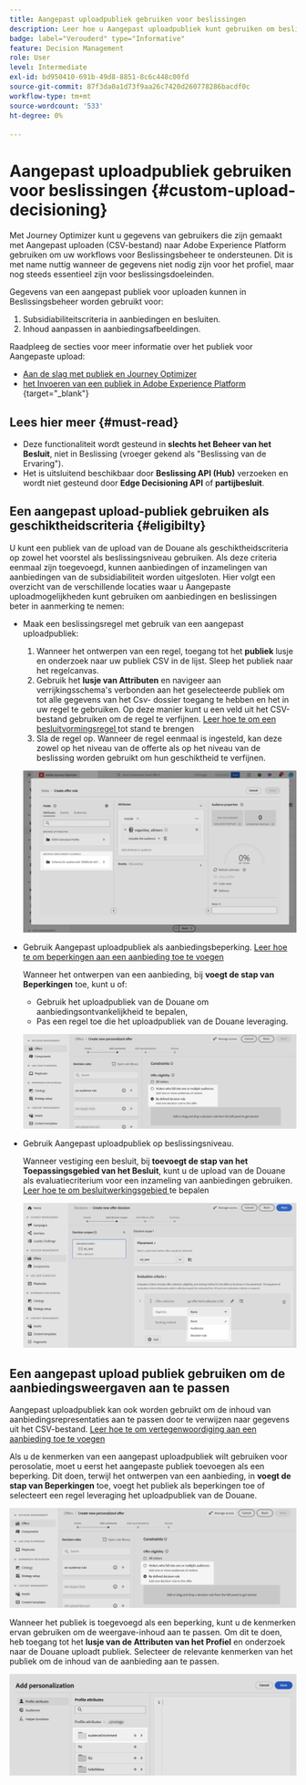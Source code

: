 ```yaml
---
title: Aangepast uploadpubliek gebruiken voor beslissingen
description: Leer hoe u Aangepast uploadpubliek kunt gebruiken om beslissingen te nemen.
badge: label="Verouderd" type="Informative"
feature: Decision Management
role: User
level: Intermediate
exl-id: bd950410-691b-49d8-8851-8c6c448c00fd
source-git-commit: 87f3da0a1d73f9aa26c7420d260778286bacdf0c
workflow-type: tm+mt
source-wordcount: '533'
ht-degree: 0%

---
```


# Aangepast uploadpubliek gebruiken voor beslissingen {#custom-upload-decisioning}

Met Journey Optimizer kunt u gegevens van gebruikers die zijn gemaakt met Aangepast uploaden (CSV-bestand) naar Adobe Experience Platform gebruiken om uw workflows voor Beslissingsbeheer te ondersteunen. Dit is met name nuttig wanneer de gegevens niet nodig zijn voor het profiel, maar nog steeds essentieel zijn voor beslissingsdoeleinden.

Gegevens van een aangepast publiek voor uploaden kunnen in Beslissingsbeheer worden gebruikt voor:

1. Subsidiabiliteitscriteria in aanbiedingen en besluiten.
2. Inhoud aanpassen in aanbiedingsafbeeldingen.

Raadpleeg de secties voor meer informatie over het publiek voor Aangepaste upload:
* [Aan de slag met publiek en Journey Optimizer](../audience/about-audiences.md)
* [ het Invoeren van een publiek in Adobe Experience Platform ](https://experienceleague.adobe.com/en/docs/experience-platform/segmentation/ui/audience-portal#import-audience){target="_blank"}

## Lees hier meer {#must-read}

* Deze functionaliteit wordt gesteund in **slechts het Beheer van het Besluit**, niet in Beslissing (vroeger gekend als &quot;Beslissing van de Ervaring&quot;).
* Het is uitsluitend beschikbaar door **Beslissing API (Hub)** verzoeken en wordt niet gesteund door **Edge Decisioning API** of **partijbesluit**.
 

## Een aangepast upload-publiek gebruiken als geschiktheidscriteria {#eligibilty}

U kunt een publiek van de upload van de Douane als geschiktheidscriteria op zowel het voorstel als beslissingsniveau gebruiken. Als deze criteria eenmaal zijn toegevoegd, kunnen aanbiedingen of inzamelingen van aanbiedingen van de subsidiabiliteit worden uitgesloten. Hier volgt een overzicht van de verschillende locaties waar u Aangepaste uploadmogelijkheden kunt gebruiken om aanbiedingen en beslissingen beter in aanmerking te nemen:

* Maak een beslissingsregel met gebruik van een aangepast uploadpubliek:

   1. Wanneer het ontwerpen van een regel, toegang tot het **publiek** lusje en onderzoek naar uw publiek CSV in de lijst. Sleep het publiek naar het regelcanvas.
   1. Gebruik het **lusje van Attributen** en navigeer aan verrijkingsschema&#39;s verbonden aan het geselecteerde publiek om tot alle gegevens van het Csv- dossier toegang te hebben en het in uw regel te gebruiken. Op deze manier kunt u een veld uit het CSV-bestand gebruiken om de regel te verfijnen. [ Leer hoe te om een besluitvormingsregel ](../offers/offer-library/creating-decision-rules.md) tot stand te brengen
   1. Sla de regel op. Wanneer de regel eenmaal is ingesteld, kan deze zowel op het niveau van de offerte als op het niveau van de beslissing worden gebruikt om hun geschiktheid te verfijnen.

  ![](assets/csv-rule.png)

* Gebruik Aangepast uploadpubliek als aanbiedingsbeperking. [ Leer hoe te om beperkingen aan een aanbieding toe te voegen ](../offers/offer-library/add-constraints.md)

  Wanneer het ontwerpen van een aanbieding, bij **voegt de stap van Beperkingen** toe, kunt u of:

   * Gebruik het uploadpubliek van de Douane om aanbiedingsontvankelijkheid te bepalen,
   * Pas een regel toe die het uploadpubliek van de Douane leveraging.

  ![](assets/csv-offer.png)

* Gebruik Aangepast uploadpubliek op beslissingsniveau.

  Wanneer vestiging een besluit, bij **toevoegt de stap van het Toepassingsgebied van het Besluit**, kunt u de upload van de Douane als evaluatiecriterium voor een inzameling van aanbiedingen gebruiken. [ Leer hoe te om besluitwerkingsgebied ](../offers/offer-activities/create-offer-activities.md#add-decision-scopes) te bepalen

  ![](assets/csv-decision.png)

## Een aangepast upload publiek gebruiken om de aanbiedingsweergaven aan te passen

Aangepast uploadpubliek kan ook worden gebruikt om de inhoud van aanbiedingsrepresentaties aan te passen door te verwijzen naar gegevens uit het CSV-bestand. [ Leer hoe te om vertegenwoordiging aan een aanbieding toe te voegen ](../offers/offer-library/add-representations.md)

Als u de kenmerken van een aangepast uploadpubliek wilt gebruiken voor perosolatie, moet u eerst het aangepaste publiek toevoegen als een beperking. Dit doen, terwijl het ontwerpen van een aanbieding, in **voegt de stap van Beperkingen** toe, voegt het publiek als beperkingen toe of selecteert een regel leveraging het uploadpubliek van de Douane.

![](assets/csv-offer.png)

Wanneer het publiek is toegevoegd als een beperking, kunt u de kenmerken ervan gebruiken om de weergave-inhoud aan te passen. Om dit te doen, heb toegang tot het **lusje van de Attributen van het Profiel** en onderzoek naar de Douane uploadt publiek. Selecteer de relevante kenmerken van het publiek om de inhoud van de aanbieding aan te passen.

![](assets/csv-perso.png)
